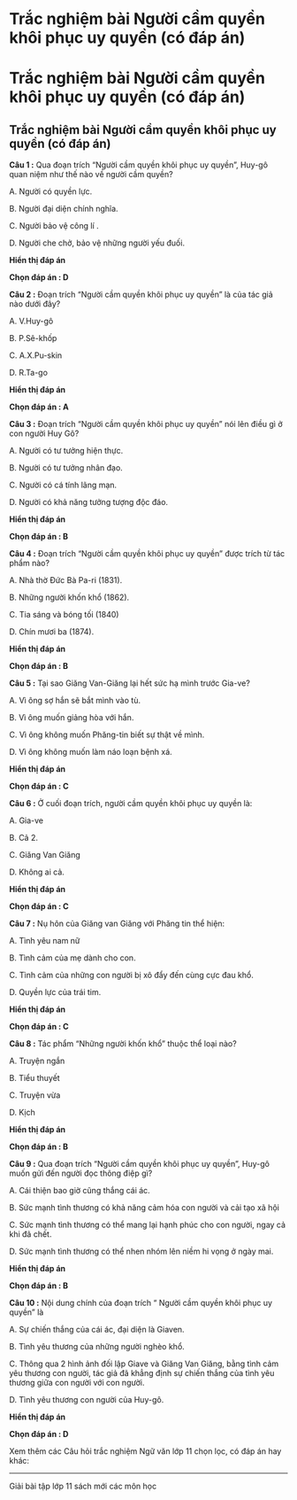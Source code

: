 # Trắc nghiệm bài Người cầm quyền khôi phục uy quyền (có đáp án)

# Trắc nghiệm bài Người cầm quyền khôi phục uy quyền (có đáp án)

## Trắc nghiệm bài Người cầm quyền khôi phục uy quyền (có đáp án)

**Câu 1 :** Qua đoạn trích “Người cầm quyền khôi phục uy quyền”, Huy-gô quan niệm như thế nào về người cầm quyền? 

A. Người có quyền lực.

B. Người đại diện chính nghĩa.

C. Người bảo vệ công lí .

D. Người che chở, bảo vệ những người yếu đuối.

**Hiển thị đáp án**

**Chọn đáp án : D**

**Câu 2 :** Đoạn trích “Người cầm quyền khôi phục uy quyền” là của tác giả nào dưới đây? 

A. V.Huy-gô 

B. P.Sê-khốp

C. A.X.Pu-skin

D. R.Ta-go

**Hiển thị đáp án**

**Chọn đáp án : A**

**Câu 3 :** Đoạn trích “Người cầm quyền khôi phục uy quyền” nói lên điều gì ở con người Huy Gô? 

A. Người có tư tưởng hiện thực.

B. Người có tư tưởng nhân đạo.

C. Người có cá tính lãng mạn.

D. Người có khả năng tưởng tượng độc đáo.

**Hiển thị đáp án**

**Chọn đáp án : B**

**Câu 4 :** Đoạn trích “Người cầm quyền khôi phục uy quyền” được trích từ tác phẩm nào? 

A. Nhà thờ Đức Bà Pa-ri (1831).

B. Những người khốn khổ (1862).

C. Tia sáng và bóng tối (1840)

D. Chín mươi ba (1874).

**Hiển thị đáp án**

**Chọn đáp án : B**

**Câu 5 :** Tại sao Giăng Van-Giăng lại hết sức hạ mình trước Gia-ve? 

A. Vì ông sợ hắn sẽ bắt mình vào tù. 

B. Vì ông muốn giảng hòa với hắn. 

C. Vì ông không muốn Phăng-tin biết sự thật về mình. 

D. Vì ông không muốn làm náo loạn bệnh xá. 

**Hiển thị đáp án**

**Chọn đáp án : C**

**Câu 6 :** Ở cuối đoạn trích, người cầm quyền khôi phục uy quyền là: 

A. Gia-ve

B. Cả 2.

C. Giăng Van Giăng

D. Không ai cả.

**Hiển thị đáp án**

**Chọn đáp án : C**

**Câu 7 :** Nụ hôn của Giăng van Giăng với Phăng tin thể hiện: 

A. Tình yêu nam nữ

B. Tình cảm của mẹ dành cho con.

C. Tình cảm của những con người bị xô đẩy đến cùng cực đau khổ.

D. Quyền lực của trái tim.

**Hiển thị đáp án**

**Chọn đáp án : C**

**Câu 8 :** Tác phẩm “Những người khốn khổ” thuộc thể loại nào? 

A. Truyện ngắn

B. Tiểu thuyết

C. Truyện vừa

D. Kịch

**Hiển thị đáp án**

**Chọn đáp án : B**

**Câu 9 :** Qua đoạn trích “Người cầm quyền khôi phục uy quyền”, Huy-gô muốn gửi đến người đọc thông điệp gì? 

A. Cái thiện bao giờ cũng thắng cái ác. 

B. Sức mạnh tình thương có khả năng cảm hóa con người và cải tạo xã hội 

C. Sức mạnh tình thương có thể mang lại hạnh phúc cho con người, ngay cả khi đã chết. 

D. Sức mạnh tình thương có thể nhen nhóm lên niềm hi vọng ở ngày mai. 

**Hiển thị đáp án**

**Chọn đáp án : B**

**Câu 10 :** Nội dung chính của đoạn trích “ Người cầm quyền khôi phục uy quyền” là 

A. Sự chiến thắng của cái ác, đại diện là Giaven.

B. Tình yêu thương của những người nghèo khổ.

C. Thông qua 2 hình ảnh đối lập Giave và Giăng Van Giăng, bằng tình cảm yêu thương con người, tác giả đã khẳng định sự chiến thắng của tình yêu thương giữa con người với con người.

D. Tình yêu thương con người của Huy-gô.

**Hiển thị đáp án**

**Chọn đáp án : D**

Xem thêm các Câu hỏi trắc nghiệm Ngữ văn lớp 11 chọn lọc, có đáp án hay khác:

* * *

Giải bài tập lớp 11 sách mới các môn học
